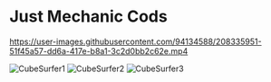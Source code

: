 # Just Mechanic Cods

https://user-images.githubusercontent.com/94134588/208335951-51f45a57-dd6a-417e-b8a1-3c2d0bb2c62e.mp4

![CubeSurfer1](https://user-images.githubusercontent.com/94134588/207709439-99759681-2b45-4c6e-9cc3-cb31af92aab2.png)
![CubeSurfer2](https://user-images.githubusercontent.com/94134588/207709704-fd883616-45ea-4f63-82be-bbc9ef74426e.png)
![CubeSurfer3](https://user-images.githubusercontent.com/94134588/207709719-ef244744-09b6-4dde-9726-bfd045257594.png)
